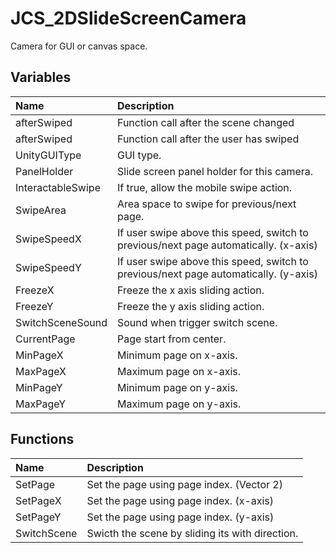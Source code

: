 # JCS_2DSlideScreenCamera

Camera for GUI or canvas space.

## Variables

| Name              | Description                                                                          |
|:------------------|:-------------------------------------------------------------------------------------|
| afterSwiped       | Function call after the scene changed                                                |
| afterSwiped       | Function call after the user has swiped                                              |
| UnityGUIType      | GUI type.                                                                            |
| PanelHolder       | Slide screen panel holder for this camera.                                           |
| InteractableSwipe | If true, allow the mobile swipe action.                                              |
| SwipeArea         | Area space to swipe for previous/next page.                                          |
| SwipeSpeedX       | If user swipe above this speed, switch to previous/next page automatically. (x-axis) |
| SwipeSpeedY       | If user swipe above this speed, switch to previous/next page automatically. (y-axis) |
| FreezeX           | Freeze the x axis sliding action.                                                    |
| FreezeY           | Freeze the y axis sliding action.                                                    |
| SwitchSceneSound  | Sound when trigger switch scene.                                                     |
| CurrentPage       | Page start from center.                                                              |
| MinPageX          | Minimum page on x-axis.                                                              |
| MaxPageX          | Maximum page on x-axis.                                                              |
| MinPageY          | Minimum page on y-axis.                                                              |
| MaxPageY          | Maximum page on y-axis.                                                              |

## Functions

| Name        | Description                                     |
|:------------|:------------------------------------------------|
| SetPage     | Set the page using page index. (Vector 2)       |
| SetPageX    | Set the page using page index. (x-axis)         |
| SetPageY    | Set the page using page index. (y-axis)         |
| SwitchScene | Swicth the scene by sliding its with direction. |
